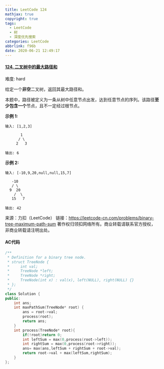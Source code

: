 ```yaml
---
title: LeetCode 124
mathjax: true
copyright: true
tags:
  - LeetCode
  - 树
  - 深度优先搜索
categories: LeetCode
abbrlink: f96b
date: 2020-06-21 12:49:17
---
```


#### [124. 二叉树中的最大路径和](https://leetcode-cn.com/problems/binary-tree-maximum-path-sum/)

难度: hard

给定一个**非空**二叉树，返回其最大路径和。

本题中，路径被定义为一条从树中任意节点出发，达到任意节点的序列。该路径**至少包含一个**节点，且不一定经过根节点。

**示例 1:**

```
输入: [1,2,3]

       1
      / \
     2   3

输出: 6
```

<!--more-->

**示例 2:**

```
输入: [-10,9,20,null,null,15,7]

   -10
   / \
  9  20
    /  \
   15   7

输出: 42
```

来源：力扣（LeetCode）
链接：https://leetcode-cn.com/problems/binary-tree-maximum-path-sum
著作权归领扣网络所有。商业转载请联系官方授权，非商业转载请注明出处。

#### AC代码

```c++
/**
 * Definition for a binary tree node.
 * struct TreeNode {
 *     int val;
 *     TreeNode *left;
 *     TreeNode *right;
 *     TreeNode(int x) : val(x), left(NULL), right(NULL) {}
 * };
 */
class Solution {
public:
    int ans;
    int maxPathSum(TreeNode* root) {
        ans = root->val;
        process(root);
        return ans;
    }
    int process(TreeNode* root){
        if(!root)return 0;
        int leftSum = max(0,process(root->left));
        int rightSum = max(0,process(root->right));
        ans= max(ans,leftSum + rightSum + root->val);
        return root->val + max(leftSum,rightSum);
    }
};
```

